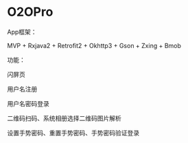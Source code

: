 # O2OPro

App框架：

MVP + Rxjava2 + Retrofit2 + Okhttp3 + Gson + Zxing + Bmob


功能：

闪屏页

用户名注册

用户名密码登录

二维码扫码、系统相册选择二维码图片解析

设置手势密码、重置手势密码、手势密码验证登录
